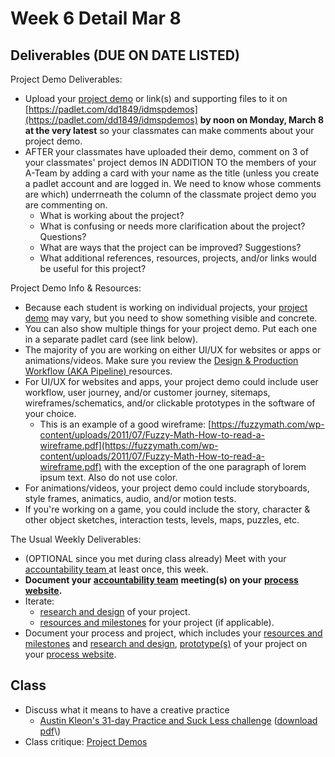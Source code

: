 # Week 6 Detail Mar 8

## Deliverables \(DUE ON DATE LISTED\)

Project Demo Deliverables:

* Upload your [project demo](../critiques-demos-presentations-and-exhibition/project_demo.md) or link\(s\) and supporting files to it on [https://padlet.com/dd1849/idmspdemos](https://padlet.com/dd1849/idmspdemos) **by noon on Monday, March 8 at the very latest** so your classmates can make comments about your project demo.
* AFTER your classmates have uploaded their demo, comment on 3 of your classmates' project demos IN ADDITION TO the members of your A-Team by adding a card with your name as the title \(unless you create a padlet account and are logged in. We need to know whose comments are which\) underrneath the column of the classmate project demo you are commenting on.
  * What is working about the project?
  * What is confusing or needs more clarification about the project? Questions?
  * What are ways that the project can be improved? Suggestions?
  * What additional references, resources, projects, and/or links would be useful for this project?

Project Demo Info & Resources:

* Because each student is working on individual projects, your [project demo](../critiques-demos-presentations-and-exhibition/project_demo.md) may vary, but you need to show something visible and concrete. 
* You can also show multiple things for your project demo. Put each one in a separate padlet card \(see link below\).
* The majority of you are working on either UI/UX for websites or apps or animations/videos. Make sure you review the [Design & Production Workflow \(AKA Pipeline\) ](../design-and-production-workflow.md)resources.
* For UI/UX for websites and apps, your project demo could include user workflow, user journey, and/or customer journey, sitemaps, wireframes/schematics, and/or clickable prototypes in the software of your choice. 
  * This is an example of a good wireframe: [https://fuzzymath.com/wp-content/uploads/2011/07/Fuzzy-Math-How-to-read-a-wireframe.pdf](https://fuzzymath.com/wp-content/uploads/2011/07/Fuzzy-Math-How-to-read-a-wireframe.pdf) with the exception of the one paragraph of lorem ipsum text. Also do not use color.
* For animations/videos, your project demo could include storyboards, style frames, animatics, audio, and/or motion tests.  
* If you're working on a game, you could include the story, character & other object sketches, interaction tests, levels, maps, puzzles, etc. 

The Usual Weekly Deliverables:

* \(OPTIONAL since you met during class already\) Meet with your [accountability team ](../assignments/accountability_partner.md)at least once, this week. 
* **Document your** [**accountability team**](../assignments/accountability_partner.md) **meeting\(s\) on your** [**process website**](../website.md)**.**
* Iterate: 
  * [research and design](../project_plan/) of your project.
  * [resources and milestones](../project_plan/) for your project \(if applicable\).
* Document your process and project, which includes your [resources and milestones](../project_plan/) and [research and design](../project_plan/),  [prototype\(s\)](../project_plan/) of your project on your [process website](../website.md).

## Class

* Discuss what it means to have a creative practice
  * [Austin Kleon's 31-day Practice and Suck Less challenge](https://austinkleon.com/2021/03/01/31-day-practice-and-suck-less-challenge/) \([download pdf](https://www.dropbox.com/s/yle30d0ykag362d/practice-suck-less-31-days.pdf?)\)
* Class critique: [Project Demos](../critiques-demos-presentations-and-exhibition/project_demo.md)

